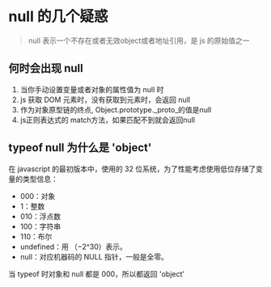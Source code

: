 # null 的几个疑惑
> null 表示一个不存在或者无效object或者地址引用，是 js 的原始值之一

## 何时会出现 null
1. 当你手动设置变量或者对象的属性值为 null 时
2. js 获取 DOM 元素时，没有获取到元素时，会返回 null
3. 作为对象原型链的终点, Object.prototype._proto_的值是null
4. js正则表达式的 match方法，如果匹配不到就会返回null

## typeof null 为什么是 'object'
在 javascript 的最初版本中，使用的 32 位系统，为了性能考虑使用低位存储了变量的类型信息：
- 000：对象
- 1：整数
- 010：浮点数
- 100：字符串
- 110：布尔
- undefined：用  （−2^30）表示。
- null：对应机器码的 NULL 指针，一般是全零。

当 typeof 时对象和 null 都是 000，所以都返回 'object' 
